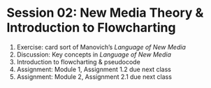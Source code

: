 # Session 02: New Media Theory & Introduction to Flowcharting

1. Exercise: card sort of Manovich’s *Language of New Media* 
2. Discussion: Key concepts in *Language of New Media* 
3. Introduction to flowcharting & pseudocode
4. Assignment: Module 1, Assignment 1.2 due next class
5. Assignment: Module 2, Assignment 2.1 due next class

